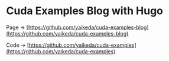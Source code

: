 # Cuda Examples Blog with Hugo

Page -> [https://github.com/yaikeda/cuda-examples-blog](https://github.com/yaikeda/cuda-examples-blog)

Code -> [https://github.com/yaikeda/cuda-examples](https://github.com/yaikeda/cuda-examples)